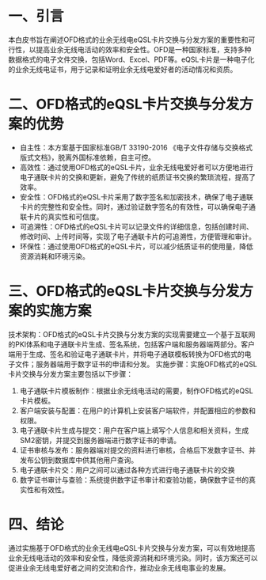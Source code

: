 # 一、引言


本白皮书旨在阐述OFD格式的业余无线电eQSL卡片交换与分发方案的重要性和可行性，以提高业余无线电活动的效率和安全性。OFD是一种国家标准，支持多种数据格式的电子文件交换，包括Word、Excel、PDF等。eQSL卡片是一种电子化的业余无线电证书，用于记录和证明业余无线电爱好者的活动情况和资质。


# 二、OFD格式的eQSL卡片交换与分发方案的优势

- 自主性：本方案基于国家标准GB/T 33190-2016 《电子文件存储与交换格式版式文档》，脱离外国标准依赖，自主可控。
- 高效性：通过使用OFD格式的eQSL卡片，业余无线电爱好者可以方便地进行电子通联卡片的交换和更新，避免了传统的纸质证书交换的繁琐流程，提高了效率。
- 安全性：OFD格式的eQSL卡片采用了数字签名和加密技术，确保了电子通联卡片的完整性和安全性。同时，通过验证数字签名的有效性，可以确保电子通联卡片的真实性和可信度。
- 可追溯性：OFD格式的eQSL卡片可以记录文件的详细信息，包括创建时间、修改时间、上传时间等，实现了电子通联卡片的可追溯性，方便管理和审计。
- 环保性：通过使用OFD格式的eQSL卡片，可以减少纸质证书的使用量，降低资源消耗和环境污染。
# 三、OFD格式的eQSL卡片交换与分发方案的实施方案

技术架构：OFD格式的eQSL卡片交换与分发方案的实现需要建立一个基于互联网的PKI体系和电子通联卡片生成、签名系统，包括客户端和服务器端两部分。客户端用于生成、签名和验证电子通联卡片，并将电子通联模板转换为OFD格式的电子文件；服务器端用于数字证书的申请和分发。
实施步骤：实施OFD格式的eQSL卡片交换与分发方案主要包括以下步骤：
1. 电子通联卡片模板制作：根据业余无线电活动的需要，制作OFD格式的eQSL卡片模板。
2. 客户端安装与配置：在用户的计算机上安装客户端软件，并配置相应的参数和权限。
3. 电子通联卡片生成与提交：用户在客户端上填写个人信息和相关资料，生成SM2密钥，并提交到服务器端进行数字证书的申请。
4. 证书审核与发布：服务器端对提交的资料进行审核，合格后下发数字证书、并发布公钥到数据库中供其他用户查询。
5. 电子通联卡片交：用户之间可以通过各种方式进行电子通联卡片的交换
6. 数字证书审计与查验：系统提供数字证书审计和查验功能，确保数字证书的真实性和有效性。


# 四、结论


通过实施基于OFD格式的业余无线电eQSL卡片交换与分发方案，可以有效地提高业余无线电活动的效率和安全性，降低资源消耗和环境污染。同时，该方案还可以促进业余无线电爱好者之间的交流和合作，推动业余无线电事业的发展。
